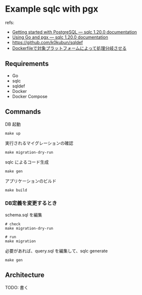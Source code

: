 # Example sqlc with pgx

refs:
- [Getting started with PostgreSQL — sqlc 1.20.0 documentation](https://docs.sqlc.dev/en/stable/tutorials/getting-started-postgresql.html)
- [Using Go and pgx — sqlc 1.20.0 documentation](https://docs.sqlc.dev/en/stable/guides/using-go-and-pgx.html)
- https://github.com/k0kubun/sqldef
- [Dockerfileで対象プラットフォームによって処理分岐させる](https://zenn.dev/ytdrep/articles/d65c26201042eb)

## Requirements

- Go
- sqlc
- sqldef
- Docker
- Docker Compose

## Commands

DB 起動
```
make up
```

実行されるマイグレーションの確認
```
make migration-dry-run
```

sqlc によるコード生成
```
make gen
```

アプリケーションのビルド
```
make build
```

### DB定義を変更するとき

schema.sql を編集
```shell
# check
make migration-dry-run

# run
make migration
```

必要があれば、query.sql を編集して、sqlc generate
```shell
make gen
```

## Architecture

TODO: 書く
